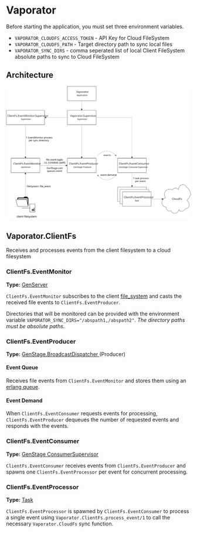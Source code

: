 # Vaporator

Before starting the application, you must set three environment variables.

* `VAPORATOR_CLOUDFS_ACCESS_TOKEN` - API Key for Cloud FileSystem
* `VAPORATOR_CLOUDFS_PATH` - Target directory path to sync local files
* `VAPORATOR_SYNC_DIRS` - comma seperated list of local Client FileSystem
absolute paths to sync to Cloud FileSystem

## Architecture
<img src="./architecture.svg">

## Vaporator.ClientFs

Receives and processes events from the client filesystem to a cloud filesystem

### ClientFs.EventMonitor
**Type:**
[GenServer](hexdocs.pm/elixir/GenServer.html)

`ClientFs.EventMonitor` subscribes to the client
[file_system](https://hexdocs.pm/file_system) and casts the received file 
events to `ClientFs.EventProducer`.

Directories that will be monitored can be provided with the environment 
variable `VAPORATOR_SYNC_DIRS="/abspath1,/abspath2"`. *The directory 
paths must be absolute paths.*

### ClientFs.EventProducer
**Type:**
[GenStage.BroadcastDispatcher
](https://hexdocs.pm/gen_stage/GenStage.Dispatcher.html) (Producer)

#### Event Queue
Receives file events from `ClientFs.EventMonitor` and stores them using an 
[erlang queue](http://erlang.org/doc/man/queue.html).

#### Event Demand
When `ClientFs.EventConsumer` requests events for processing, 
`ClientFs.EventProducer` dequeues the number of requested 
events and responds with the events.

### ClientFs.EventConsumer
**Type:**
[GenStage ConsumerSupervisor
](https://hexdocs.pm/gen_stage/ConsumerSupervisor.html)

`ClientFs.EventConsumer` receives events from `ClientFs.EventProducer` and 
spawns one `ClientFs.EventProcessor` per event for concurrent processing.

### ClientFs.EventProcessor
**Type:**
[Task](https://hexdocs.pm/elixir/Task.html)

`ClientFs.EventProcessor` is spawned by `ClientFs.EventConsumer` to process 
a single event using `Vaporator.ClientFs.process_event/1` to call the necessary 
`Vaporator.CloudFs` sync function.